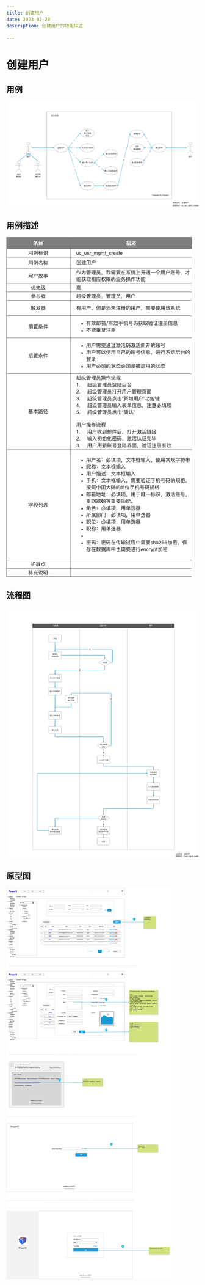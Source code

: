 ```yaml
---
title: 创建用户
date: 2023-02-20
description: 创建用户的功能描述

---
```


# 创建用户


## 用例

![](../../../images/uc_usr_mgmt_create.png)


## 用例描述

![](../../../images/uc_desc_usr_mgmt_create.png)


## 流程图

![](../../../images/fl_usr_mgmt_create.png)

## 原型图

![](../../../images/pt_usr_mgmt_create.png)